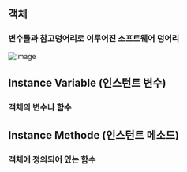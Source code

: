 ## 객체
### 변수들과 참고덩어리로 이루어진 소프트웨어 덩어리

![image](https://github.com/user-attachments/assets/964ac728-be33-4e22-bdc6-a4642c57d678)

## Instance Variable (인스턴트 변수)
### 객체의 변수나 함수

## Instance Methode (인스턴트 메소드)
### 객체에 정의되어 있는 함수
